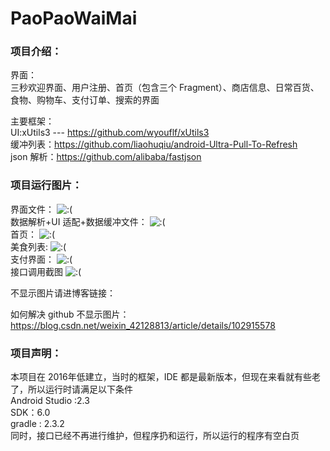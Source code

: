 # PaoPaoWaiMai

### 项目介绍：<br>
界面：<br>三秒欢迎界面、用户注册、首页（包含三个 Fragment）、商店信息、日常百货、食物、购物车、支付订单、搜索的界面<br>

主要框架：<br>
UI:xUtils3 --- https://github.com/wyouflf/xUtils3 <br>
缓冲列表：https://github.com/liaohuqiu/android-Ultra-Pull-To-Refresh <br>
json 解析：https://github.com/alibaba/fastjson <br>


### 项目运行图片：<br>
界面文件：
![:(](https://github.com/XuDaHaoRen/img-folder/blob/master/%E8%B7%91%E8%B7%91%E5%A4%96%E5%8D%96/Activity%20%E7%95%8C%E9%9D%A2%E7%9B%AE%E5%BD%95.png)<br>
数据解析+UI 适配+数据缓冲文件：
![:(](https://github.com/XuDaHaoRen/img-folder/blob/master/%E8%B7%91%E8%B7%91%E5%A4%96%E5%8D%96/%E6%95%B0%E6%8D%AE%E8%A7%A3%E6%9E%90%2BUI%20%E9%80%82%E9%85%8D%2B%E6%95%B0%E6%8D%AE%E7%BC%93%E5%86%B2.png)<br>
首页：
![:(](https://github.com/XuDaHaoRen/img-folder/blob/master/%E8%B7%91%E8%B7%91%E5%A4%96%E5%8D%96/%E9%A6%96%E9%A1%B5.jpg)<br>
美食列表:
![:(](https://github.com/XuDaHaoRen/img-folder/blob/master/%E8%B7%91%E8%B7%91%E5%A4%96%E5%8D%96/%E7%BE%8E%E9%A3%9F%E5%88%97%E8%A1%A8%E6%98%BE%E7%A4%BA.jpg)<br>
支付界面：
![:(](https://github.com/XuDaHaoRen/img-folder/blob/master/%E8%B7%91%E8%B7%91%E5%A4%96%E5%8D%96/%E6%94%AF%E4%BB%98.jpeg)<br>
接口调用截图
![:(](https://github.com/XuDaHaoRen/img-folder/blob/master/%E8%B7%91%E8%B7%91%E5%A4%96%E5%8D%96/%E9%83%A8%E5%88%86%E8%B0%83%E7%94%A8%E6%8E%A5%E5%8F%A3.png)<br>


不显示图片请进博客链接：

如何解决 github 不显示图片：https://blog.csdn.net/weixin_42128813/article/details/102915578 <br>



### 项目声明：<br>
本项目在 2016年低建立，当时的框架，IDE 都是最新版本，但现在来看就有些老了，所以运行时请满足以下条件<br>
Android Studio :2.3<br>
SDK：6.0<br>
gradle : 2.3.2<br>
同时，接口已经不再进行维护，但程序扔和运行，所以运行的程序有空白页

